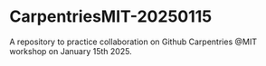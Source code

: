 # CarpentriesMIT-20250115
A repository to practice collaboration on Github Carpentries @MIT workshop on January 15th 2025.
